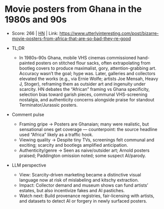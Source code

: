 # Movie posters from Ghana in the 1980s and 90s

- Score: 266 | [HN](https://news.ycombinator.com/item?id=45712807) | Link: https://www.utterlyinteresting.com/post/bizarre-movie-posters-from-africa-that-are-so-bad-they-re-good

- TL;DR
  - In 1980s–90s Ghana, mobile VHS cinemas commissioned hand-painted posters on stitched flour sacks, often extrapolating from bootleg covers to produce maximalist, gory, attention-grabbing art. Accuracy wasn’t the goal; hype was. Later, galleries and collectors elevated the works (e.g., via Ernie Wolfe; artists Joe Mensah, Heavy J, Stoger), reframing them as outsider art and ingenuity under scarcity. HN debates the “African” framing vs Ghana specificity, selection bias toward garish pieces, communal VHS-screening nostalgia, and authenticity concerns alongside praise for standout Terminator/Jurassic posters.

- Comment pulse
  - Framing gripe → Posters are Ghanaian; many were realistic, but sensational ones get coverage — counterpoint: the source headline used “Africa” likely as a traffic hook.
  - Viewing quality → Despite tiny TVs, screenings felt communal and exciting; scarcity and bootlegs amplified anticipation.
  - Authenticity/genre → Seen as naive/outsider art; Arnold posters praised; Paddington omission noted; some suspect AI/parody.

- LLM perspective
  - View: Scarcity-driven marketing became a distinctive visual language now at risk of mislabeling and kitschy extraction.
  - Impact: Collector demand and museum shows can fund artists’ estates, but also incentivize fakes and AI pastiches.
  - Watch next: Build provenance registries, fair-licensing with artists, and datasets to detect AI or forgery in newly surfaced posters.

